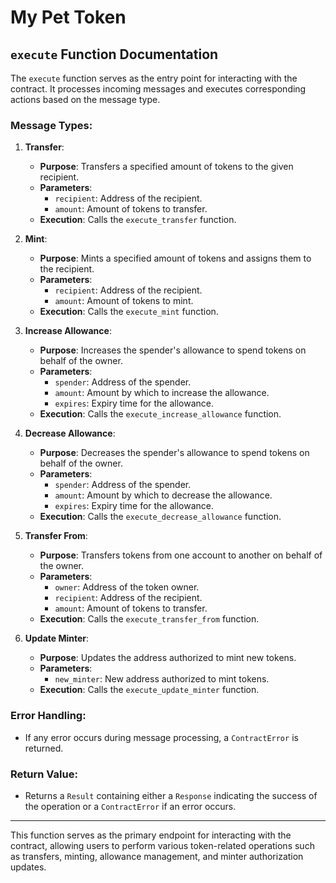 # My Pet Token

## `execute` Function Documentation

The `execute` function serves as the entry point for interacting with the contract. It processes incoming messages and executes corresponding actions based on the message type.

### Message Types:

1. **Transfer**:
   - **Purpose**: Transfers a specified amount of tokens to the given recipient.
   - **Parameters**:
     - `recipient`: Address of the recipient.
     - `amount`: Amount of tokens to transfer.
   - **Execution**: Calls the `execute_transfer` function.

2. **Mint**:
   - **Purpose**: Mints a specified amount of tokens and assigns them to the recipient.
   - **Parameters**:
     - `recipient`: Address of the recipient.
     - `amount`: Amount of tokens to mint.
   - **Execution**: Calls the `execute_mint` function.

3. **Increase Allowance**:
   - **Purpose**: Increases the spender's allowance to spend tokens on behalf of the owner.
   - **Parameters**:
     - `spender`: Address of the spender.
     - `amount`: Amount by which to increase the allowance.
     - `expires`: Expiry time for the allowance.
   - **Execution**: Calls the `execute_increase_allowance` function.

4. **Decrease Allowance**:
   - **Purpose**: Decreases the spender's allowance to spend tokens on behalf of the owner.
   - **Parameters**:
     - `spender`: Address of the spender.
     - `amount`: Amount by which to decrease the allowance.
     - `expires`: Expiry time for the allowance.
   - **Execution**: Calls the `execute_decrease_allowance` function.

5. **Transfer From**:
   - **Purpose**: Transfers tokens from one account to another on behalf of the owner.
   - **Parameters**:
     - `owner`: Address of the token owner.
     - `recipient`: Address of the recipient.
     - `amount`: Amount of tokens to transfer.
   - **Execution**: Calls the `execute_transfer_from` function.

6. **Update Minter**:
   - **Purpose**: Updates the address authorized to mint new tokens.
   - **Parameters**:
     - `new_minter`: New address authorized to mint tokens.
   - **Execution**: Calls the `execute_update_minter` function.

### Error Handling:

- If any error occurs during message processing, a `ContractError` is returned.

### Return Value:

- Returns a `Result` containing either a `Response` indicating the success of the operation or a `ContractError` if an error occurs.

---

This function serves as the primary endpoint for interacting with the contract, allowing users to perform various token-related operations such as transfers, minting, allowance management, and minter authorization updates.